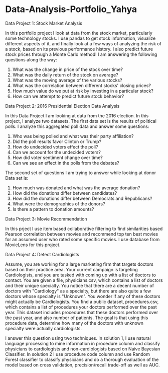 # Data-Analysis-Portfolio_Yahya


Data Project 1: Stock Market Analysis

In this portfolio project I look at data from the stock market, particularly some technology stocks. I use pandas to get stock information, visualize different aspects of it, and finally look at a few ways of analyzing the risk of a stock, based on its previous performance history. I also predict future stock prices through a Monte Carlo method!
I am answering the following questions along the way:

1) What was the change in price of the stock over time? 
2) What was the daily return of the stock on average? 
3) What was the moving average of the various stocks? 
4) What was the correlation between different stocks' closing prices? 
5) How much value do we put at risk by investing in a particular stock?
6) How can we attempt to predict future stock behavior?

Data Project 2: 2016 Presidential Election Data Analysis

In this Data Project I am looking at data from the 2016 election.
In this project, I analyze two datasets. The first data set is the results of political polls. I analyze this aggregated poll data and answer some questions: 

1) Who was being polled and what was their party affiliation? 
2) Did the poll results favor Clinton or Trump? 
3) How do undecided voters effect the poll? 
4) Can we account for the undecided voters? 
5) How did voter sentiment change over time? 
6) Can we see an effect in the polls from the debates?

The second set of questions I am trying to answer while looking at donor Data set is:

1) How much was donated and what was the average donation?
2) How did the donations differ between candidates?
3) How did the donations differ between Democrats and Republicans?
4) What were the demographics of the donors?
5) Is there a pattern to donation amounts?

Data Project 3: Movie Recommendation

In this prject I use item based collaborative filtering to find similarities based Pearson correlation between movies and recommend top ten best movies for an assumed user who rated some specific movies. I use database from MovieLens for this project.

Data Project 4: Detect Cardiologists

Assume, you are working for a large marketing firm that targets doctors based on their practice area. Your current campaign is targeting Cardiologists, and you are tasked with coming up with a list of doctors to contact.
You are given a file, physicians.csv, which contains a list of doctors and their unique specialty. You notice that there are a decent number of doctors with "Cardiology" as a specialty, but there are also quite a few doctors whose specialty is "Unknown". You wonder if any of these doctors might actually be Cardiologists.
You find a public dataset, procedures.csv, which contains a list of procedures your doctors performed over the past year. This dataset includes procedures that these doctors performed over the past year, and also number of patients.
The goal is that using this procedure data, determine how many of the doctors with unknown specialty were actually cardiologists.

I answer this question using two techniques. In solution 1, I use natural language processing to  mine information in procedure column and classify physicians to cardiologists and non-cardiologists based on Naive Bayesian Classifier.
In solution 2 I use procedure code column and use Random Forest classifier to classify physicians and do a thorough evaluation of the model based on cross validation, precision/recall trade-off as well as AUC.
